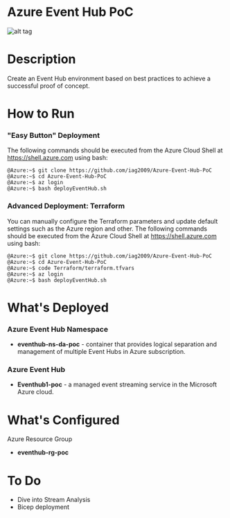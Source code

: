 # Azure Event Hub PoC

![alt tag](https://github.com/iag2009/Azure-Event-Hub-PoC/tree/master/Images/Azure_Event_Hub_common.png)

# Description

Create an Event Hub environment based on best practices to achieve a successful proof of concept. 

# How to Run

### "Easy Button" Deployment
The following commands should be executed from the Azure Cloud Shell at https://shell.azure.com using bash:
```
@Azure:~$ git clone https://github.com/iag2009/Azure-Event-Hub-PoC
@Azure:~$ cd Azure-Event-Hub-PoC
@Azure:~$ az login
@Azure:~$ bash deployEventHub.sh
```

### Advanced Deployment: Terraform
You can manually configure the Terraform parameters and update default settings such as the Azure region and other. The following commands should be executed from the Azure Cloud Shell at https://shell.azure.com using bash:
```
@Azure:~$ git clone https://github.com/iag2009/Azure-Event-Hub-PoC
@Azure:~$ cd Azure-Event-Hub-PoC
@Azure:~$ code Terraform/terraform.tfvars
@Azure:~$ az login
@Azure:~$ bash deployEventHub.sh 
```

# What's Deployed

### Azure Event Hub Namespace
- <b>eventhub-ns-da-poc</b> - container that provides logical separation and management of multiple Event Hubs in Azure subscription.

### Azure Event Hub
- <b>Eventhub1-poc</b> - a managed event streaming service in the Microsoft Azure cloud.

# What's Configured
Azure Resource Group
- <b>eventhub-rg-poc</b>

# To Do
- Dive into Stream Analysis
- Bicep deployment

